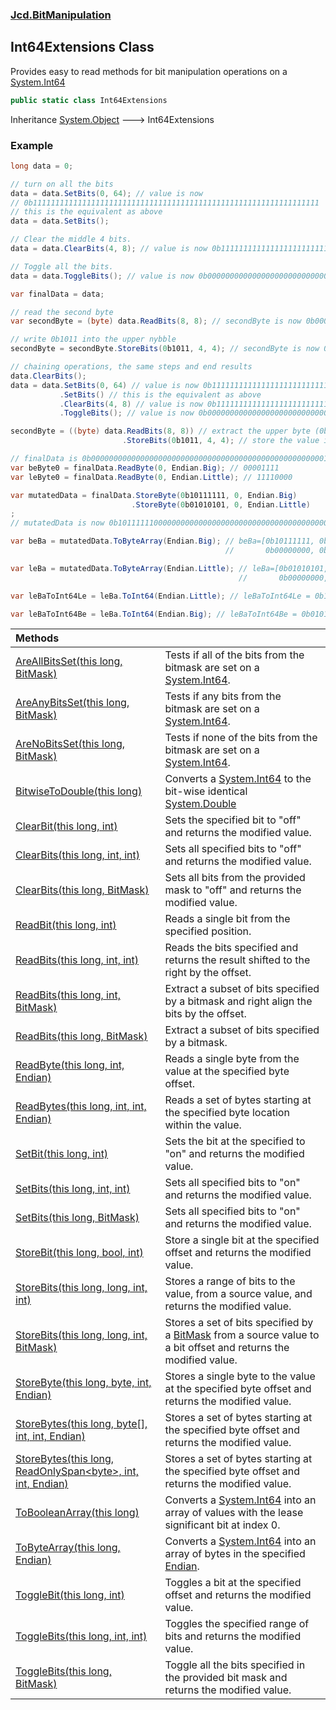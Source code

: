 ### [Jcd.BitManipulation](Jcd.BitManipulation.md 'Jcd.BitManipulation')

## Int64Extensions Class

Provides easy to read methods for bit manipulation operations on a [System.Int64](https://docs.microsoft.com/en-us/dotnet/api/System.Int64 'System.Int64')

```csharp
public static class Int64Extensions
```

Inheritance [System.Object](https://docs.microsoft.com/en-us/dotnet/api/System.Object 'System.Object') &#129106; Int64Extensions

### Example

```csharp
long data = 0;

// turn on all the bits
data = data.SetBits(0, 64); // value is now
// 0b1111111111111111111111111111111111111111111111111111111111111111
// this is the equivalent as above
data = data.SetBits();

// Clear the middle 4 bits.
data = data.ClearBits(4, 8); // value is now 0b1111111111111111111111111111111111111111111111111111000000001111

// Toggle all the bits.
data = data.ToggleBits(); // value is now 0b0000000000000000000000000000000000000000000000000000111111110000

var finalData = data;

// read the second byte
var secondByte = (byte) data.ReadBits(8, 8); // secondByte is now 0b00001111

// write 0b1011 into the upper nybble
secondByte = secondByte.StoreBits(0b1011, 4, 4); // secondByte is now 0b10111111

// chaining operations, the same steps and end results
data.ClearBits();
data = data.SetBits(0, 64) // value is now 0b1111111111111111111111111111111111111111111111111111111111111111
           .SetBits() // this is the equivalent as above
           .ClearBits(4, 8) // value is now 0b1111111111111111111111111111111111111111111111111111000000001111
           .ToggleBits(); // value is now 0b0000000000000000000000000000000000000000000000000000111111110000

secondByte = ((byte) data.ReadBits(8, 8)) // extract the upper byte (0b00001111)
                         .StoreBits(0b1011, 4, 4); // store the value in the upper 4 bits, now upperByte is now 0b10111111

// finalData is 0b0000000000000000000000000000000000000000000000000000111111110000
var beByte0 = finalData.ReadByte(0, Endian.Big); // 00001111
var leByte0 = finalData.ReadByte(0, Endian.Little); // 11110000

var mutatedData = finalData.StoreByte(0b10111111, 0, Endian.Big)
                           .StoreByte(0b01010101, 0, Endian.Little)
;
// mutatedData is now 0b1011111100000000000000000000000000000000000000000000111101010101

var beBa = mutatedData.ToByteArray(Endian.Big); // beBa=[0b10111111, 0b00000000, 0b00000000, 0b00000000,
                                                //       0b00000000, 0b00000000, 0b00001111, 0b01010101]

var leBa = mutatedData.ToByteArray(Endian.Little); // leBa=[0b01010101, 0b00001111, 0b00000000, 0b00000000,
                                                   //       0b00000000, 0b00000000, 0b00000000, 0b10111111]

var leBaToInt64Le = leBa.ToInt64(Endian.Little); // leBaToInt64Le = 0b1011111100000000000000000000000000000000000000000000111101010101

var leBaToInt64Be = leBa.ToInt64(Endian.Big); // leBaToInt64Be = 0b0101010100001111000000000000000000000000000000000000000010111111
```

| Methods                                                                                                                                                                                                                                                                                                                    |                                                                                                                                                                                                                         |
|:---------------------------------------------------------------------------------------------------------------------------------------------------------------------------------------------------------------------------------------------------------------------------------------------------------------------------|:------------------------------------------------------------------------------------------------------------------------------------------------------------------------------------------------------------------------|
| [AreAllBitsSet(this long, BitMask)](Jcd.BitManipulation.Int64Extensions.AreAllBitsSet(thislong,Jcd.BitManipulation.BitMask).md 'Jcd.BitManipulation.Int64Extensions.AreAllBitsSet(this long, Jcd.BitManipulation.BitMask)')                                                                                                | Tests if all of the bits from the bitmask are set on a [System.Int64](https://docs.microsoft.com/en-us/dotnet/api/System.Int64 'System.Int64').                                                                         |
| [AreAnyBitsSet(this long, BitMask)](Jcd.BitManipulation.Int64Extensions.AreAnyBitsSet(thislong,Jcd.BitManipulation.BitMask).md 'Jcd.BitManipulation.Int64Extensions.AreAnyBitsSet(this long, Jcd.BitManipulation.BitMask)')                                                                                                | Tests if any bits from the bitmask are set on a [System.Int64](https://docs.microsoft.com/en-us/dotnet/api/System.Int64 'System.Int64').                                                                                |
| [AreNoBitsSet(this long, BitMask)](Jcd.BitManipulation.Int64Extensions.AreNoBitsSet(thislong,Jcd.BitManipulation.BitMask).md 'Jcd.BitManipulation.Int64Extensions.AreNoBitsSet(this long, Jcd.BitManipulation.BitMask)')                                                                                                   | Tests if none of the bits from the bitmask are set on a [System.Int64](https://docs.microsoft.com/en-us/dotnet/api/System.Int64 'System.Int64').                                                                        |
| [BitwiseToDouble(this long)](Jcd.BitManipulation.Int64Extensions.BitwiseToDouble(thislong).md 'Jcd.BitManipulation.Int64Extensions.BitwiseToDouble(this long)')                                                                                                                                                            | Converts a [System.Int64](https://docs.microsoft.com/en-us/dotnet/api/System.Int64 'System.Int64') to the bit-wise identical [System.Double](https://docs.microsoft.com/en-us/dotnet/api/System.Double 'System.Double') |
| [ClearBit(this long, int)](Jcd.BitManipulation.Int64Extensions.ClearBit(thislong,int).md 'Jcd.BitManipulation.Int64Extensions.ClearBit(this long, int)')                                                                                                                                                                   | Sets the specified bit to "off" and returns the modified value.                                                                                                                                                         |
| [ClearBits(this long, int, int)](Jcd.BitManipulation.Int64Extensions.ClearBits(thislong,int,int).md 'Jcd.BitManipulation.Int64Extensions.ClearBits(this long, int, int)')                                                                                                                                                  | Sets all specified bits to "off" and returns the modified value.                                                                                                                                                        |
| [ClearBits(this long, BitMask)](Jcd.BitManipulation.Int64Extensions.ClearBits(thislong,Jcd.BitManipulation.BitMask).md 'Jcd.BitManipulation.Int64Extensions.ClearBits(this long, Jcd.BitManipulation.BitMask)')                                                                                                            | Sets all bits from the provided mask to "off" and returns the modified value.                                                                                                                                           |
| [ReadBit(this long, int)](Jcd.BitManipulation.Int64Extensions.ReadBit(thislong,int).md 'Jcd.BitManipulation.Int64Extensions.ReadBit(this long, int)')                                                                                                                                                                      | Reads a single bit from the specified position.                                                                                                                                                                         |
| [ReadBits(this long, int, int)](Jcd.BitManipulation.Int64Extensions.ReadBits(thislong,int,int).md 'Jcd.BitManipulation.Int64Extensions.ReadBits(this long, int, int)')                                                                                                                                                     | Reads the bits specified and returns the result shifted to the right by the offset.                                                                                                                                     |
| [ReadBits(this long, int, BitMask)](Jcd.BitManipulation.Int64Extensions.ReadBits(thislong,int,Jcd.BitManipulation.BitMask).md 'Jcd.BitManipulation.Int64Extensions.ReadBits(this long, int, Jcd.BitManipulation.BitMask)')                                                                                                 | Extract a subset of bits specified by a bitmask and right align the bits by the offset.                                                                                                                                 |
| [ReadBits(this long, BitMask)](Jcd.BitManipulation.Int64Extensions.ReadBits(thislong,Jcd.BitManipulation.BitMask).md 'Jcd.BitManipulation.Int64Extensions.ReadBits(this long, Jcd.BitManipulation.BitMask)')                                                                                                               | Extract a subset of bits specified by a bitmask.                                                                                                                                                                        |
| [ReadByte(this long, int, Endian)](Jcd.BitManipulation.Int64Extensions.ReadByte(thislong,int,Jcd.BitManipulation.Endian).md 'Jcd.BitManipulation.Int64Extensions.ReadByte(this long, int, Jcd.BitManipulation.Endian)')                                                                                                    | Reads a single byte from the value at the specified byte offset.                                                                                                                                                        |
| [ReadBytes(this long, int, int, Endian)](Jcd.BitManipulation.Int64Extensions.ReadBytes(thislong,int,int,Jcd.BitManipulation.Endian).md 'Jcd.BitManipulation.Int64Extensions.ReadBytes(this long, int, int, Jcd.BitManipulation.Endian)')                                                                                   | Reads a set of bytes starting at the specified byte location within the value.                                                                                                                                          |
| [SetBit(this long, int)](Jcd.BitManipulation.Int64Extensions.SetBit(thislong,int).md 'Jcd.BitManipulation.Int64Extensions.SetBit(this long, int)')                                                                                                                                                                         | Sets the bit at the specified to "on" and returns the modified value.                                                                                                                                                   |
| [SetBits(this long, int, int)](Jcd.BitManipulation.Int64Extensions.SetBits(thislong,int,int).md 'Jcd.BitManipulation.Int64Extensions.SetBits(this long, int, int)')                                                                                                                                                        | Sets all specified bits to "on" and returns the modified value.                                                                                                                                                         |
| [SetBits(this long, BitMask)](Jcd.BitManipulation.Int64Extensions.SetBits(thislong,Jcd.BitManipulation.BitMask).md 'Jcd.BitManipulation.Int64Extensions.SetBits(this long, Jcd.BitManipulation.BitMask)')                                                                                                                  | Sets all specified bits to "on" and returns the modified value.                                                                                                                                                         |
| [StoreBit(this long, bool, int)](Jcd.BitManipulation.Int64Extensions.StoreBit(thislong,bool,int).md 'Jcd.BitManipulation.Int64Extensions.StoreBit(this long, bool, int)')                                                                                                                                                  | Store a single bit at the specified offset and returns the modified value.                                                                                                                                              |
| [StoreBits(this long, long, int, int)](Jcd.BitManipulation.Int64Extensions.StoreBits(thislong,long,int,int).md 'Jcd.BitManipulation.Int64Extensions.StoreBits(this long, long, int, int)')                                                                                                                                 | Stores a range of bits to the value, from a source value, and returns the modified value.                                                                                                                               |
| [StoreBits(this long, long, int, BitMask)](Jcd.BitManipulation.Int64Extensions.StoreBits(thislong,long,int,Jcd.BitManipulation.BitMask).md 'Jcd.BitManipulation.Int64Extensions.StoreBits(this long, long, int, Jcd.BitManipulation.BitMask)')                                                                             | Stores a set of bits specified by a [BitMask](Jcd.BitManipulation.BitMask.md 'Jcd.BitManipulation.BitMask') from a source value to a bit offset and returns the modified value.                                         |
| [StoreByte(this long, byte, int, Endian)](Jcd.BitManipulation.Int64Extensions.StoreByte(thislong,byte,int,Jcd.BitManipulation.Endian).md 'Jcd.BitManipulation.Int64Extensions.StoreByte(this long, byte, int, Jcd.BitManipulation.Endian)')                                                                                | Stores a single byte to the value at the specified byte offset and returns the modified value.                                                                                                                          |
| [StoreBytes(this long, byte[], int, int, Endian)](Jcd.BitManipulation.Int64Extensions.StoreBytes(thislong,byte[],int,int,Jcd.BitManipulation.Endian).md 'Jcd.BitManipulation.Int64Extensions.StoreBytes(this long, byte[], int, int, Jcd.BitManipulation.Endian)')                                                         | Stores a set of bytes starting at the specified byte offset and returns the modified value.                                                                                                                             |
| [StoreBytes(this long, ReadOnlySpan&lt;byte&gt;, int, int, Endian)](Jcd.BitManipulation.Int64Extensions.StoreBytes(thislong,System.ReadOnlySpan_byte_,int,int,Jcd.BitManipulation.Endian).md 'Jcd.BitManipulation.Int64Extensions.StoreBytes(this long, System.ReadOnlySpan<byte>, int, int, Jcd.BitManipulation.Endian)') | Stores a set of bytes starting at the specified byte offset and returns the modified value.                                                                                                                             |
| [ToBooleanArray(this long)](Jcd.BitManipulation.Int64Extensions.ToBooleanArray(thislong).md 'Jcd.BitManipulation.Int64Extensions.ToBooleanArray(this long)')                                                                                                                                                               | Converts a [System.Int64](https://docs.microsoft.com/en-us/dotnet/api/System.Int64 'System.Int64') into an array of  values with the lease significant bit at index 0.                                                  |
| [ToByteArray(this long, Endian)](Jcd.BitManipulation.Int64Extensions.ToByteArray(thislong,Jcd.BitManipulation.Endian).md 'Jcd.BitManipulation.Int64Extensions.ToByteArray(this long, Jcd.BitManipulation.Endian)')                                                                                                         | Converts a [System.Int64](https://docs.microsoft.com/en-us/dotnet/api/System.Int64 'System.Int64') into an array of bytes in the specified [Endian](Jcd.BitManipulation.Endian.md 'Jcd.BitManipulation.Endian').        |
| [ToggleBit(this long, int)](Jcd.BitManipulation.Int64Extensions.ToggleBit(thislong,int).md 'Jcd.BitManipulation.Int64Extensions.ToggleBit(this long, int)')                                                                                                                                                                | Toggles a bit at the specified offset and returns the modified value.                                                                                                                                                   |
| [ToggleBits(this long, int, int)](Jcd.BitManipulation.Int64Extensions.ToggleBits(thislong,int,int).md 'Jcd.BitManipulation.Int64Extensions.ToggleBits(this long, int, int)')                                                                                                                                               | Toggles the specified range of bits and returns the modified value.                                                                                                                                                     |
| [ToggleBits(this long, BitMask)](Jcd.BitManipulation.Int64Extensions.ToggleBits(thislong,Jcd.BitManipulation.BitMask).md 'Jcd.BitManipulation.Int64Extensions.ToggleBits(this long, Jcd.BitManipulation.BitMask)')                                                                                                         | Toggle all the bits specified in the provided bit mask and returns the modified value.                                                                                                                                  |
